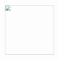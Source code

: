 <!--
### Hi there 👋


**PamLissa/PamLissa** is a ✨ _special_ ✨ repository because its `README.md` (this file) appears on your GitHub profile.

Here are some ideas to get you started:

- 🔭 I’m currently working on ...
- 🌱 I’m currently learning ...
- 👯 I’m looking to collaborate on ...
- 🤔 I’m looking for help with ...
- 💬 Ask me about ...
- 📫 How to reach me: ...
- 😄 Pronouns: ...
- ⚡ Fun fact: ...
-->

<div align="center">
  <a href="https://github.com/PamLissa">
  <img height="160em" src="https://github-readme-stats.vercel.app/api?username=PamLissa&hide=stars&show_icons=true&theme=material-palenight&include_all_commits=false&count_private=true"/>
<!--     <img height="160em" src="https://github-readme-stats.vercel.app/api/top-langs/?username=________&hide=smalltalk&theme=material-palenight&layout=compact" /> -->
<!--   <img height="180em" src="https://github-readme-stats.vercel.app/api/top-langs/?username=PamLissa&layout=compact&langs_count=7&theme=material-palenight"/> -->
</div>
  
<!--   ### :busts_in_silhouette: Social Media -->

<!-- &emsp;[![Linkedin](https://img.shields.io/badge/LinkedIn-0077B5?style=flat&logo=linkedin&logoColor=white)](https://www.linkedin.com/in/pamella-lissa-431b641a1/)&emsp;
  ![](https://komarev.com/ghpvc/?username=PamLissa&color=1c1c1c&style=plastic&label=views) -->
